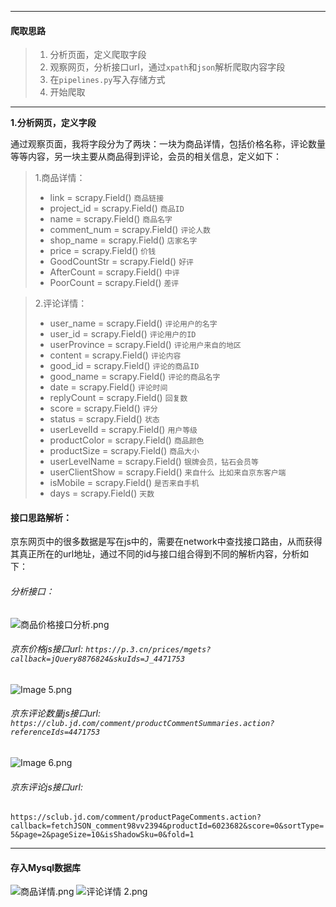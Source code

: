 
-----------------
#### 爬取思路

>  1. 分析页面，定义爬取字段
>  2. 观察网页，分析接口url，通过`xpath`和`json`解析爬取内容字段
>  3. 在`pipelines.py`写入存储方式
>  4. 开始爬取
---------------------
**1.分析网页，定义字段**

通过观察页面，我将字段分为了两块：一块为商品详情，包括价格名称，评论数量等等内容，另一块主要从商品得到评论，会员的相关信息，定义如下：

>   1.商品详情：
>   * link = scrapy.Field()  `商品链接`
>   * project_id = scrapy.Field()   `商品ID`
>   * name = scrapy.Field()  `商品名字`
>   * comment_num = scrapy.Field()  `评论人数`
>   * shop_name = scrapy.Field() `店家名字`
>   * price = scrapy.Field()  `价钱`
>   * GoodCountStr = scrapy.Field()  `好评`
>   * AfterCount = scrapy.Field() `中评`
>   * PoorCount = scrapy.Field()  `差评`

>   2.评论详情：
>   *  user_name = scrapy.Field()   `评论用户的名字`
>   * user_id = scrapy.Field()  `评论用户的ID`
>   * userProvince = scrapy.Field()  `评论用户来自的地区`
>   * content = scrapy.Field()  `评论内容`
>   * good_id = scrapy.Field()  `评论的商品ID`
>   * good_name = scrapy.Field() `评论的商品名字`
>   * date = scrapy.Field()   `评论时间`
>   *  replyCount = scrapy.Field()   `回复数`
>   *  score = scrapy.Field()  `评分`
>   *  status = scrapy.Field()  `状态`
>   *  userLevelId = scrapy.Field()  `用户等级`
>   *  productColor = scrapy.Field()  `商品颜色`
>   *  productSize = scrapy.Field()  `商品大小`
>   *  userLevelName = scrapy.Field()   `银牌会员，钻石会员等`
>   *  userClientShow = scrapy.Field()   `来自什么 比如来自京东客户端`
>   *  isMobile = scrapy.Field()  `是否来自手机`
 >   * days = scrapy.Field()  `天数`

#### 接口思路解析：

京东网页中的很多数据是写在js中的，需要在network中查找接口路由，从而获得其真正所在的url地址，通过不同的id与接口组合得到不同的解析内容，分析如下：
###### 分析接口：
![商品价格接口分析.png](https://upload-images.jianshu.io/upload_images/6591571-a28ffbbbd7aea80d.png?imageMogr2/auto-orient/strip%7CimageView2/2/w/1240)


###### 京东价格js接口url:   `https://p.3.cn/prices/mgets?callback=jQuery8876824&skuIds=J_4471753`

![Image 5.png](https://upload-images.jianshu.io/upload_images/6591571-72733409e37e7d3e.png?imageMogr2/auto-orient/strip%7CimageView2/2/w/1240)

###### 京东评论数量js接口url:   `https://club.jd.com/comment/productCommentSummaries.action?referenceIds=4471753`

![Image 6.png](https://upload-images.jianshu.io/upload_images/6591571-f150567ffed57ab0.png?imageMogr2/auto-orient/strip%7CimageView2/2/w/1240)

###### 京东评论js接口url:  
`https://sclub.jd.com/comment/productPageComments.action?callback=fetchJSON_comment98vv2394&productId=6023682&score=0&sortType=5&page=2&pageSize=10&isShadowSku=0&fold=1`

----------------


#### 存入Mysql数据库
![商品详情.png](https://upload-images.jianshu.io/upload_images/6591571-f63b55bd8e935ddc.png?imageMogr2/auto-orient/strip%7CimageView2/2/w/1240)
![评论详情 2.png](https://upload-images.jianshu.io/upload_images/6591571-e35cba5575ea6fa6.png?imageMogr2/auto-orient/strip%7CimageView2/2/w/1240)


